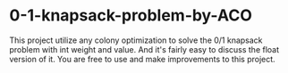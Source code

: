 # 0-1-knapsack-problem-by-ACO
This project utilize any colony optimization to solve the 0/1 knapsack problem with int weight and value.
And it's fairly easy to discuss the float version of it.
You are free to use and make improvements to this project.
